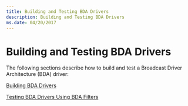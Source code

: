 ```yaml
---
title: Building and Testing BDA Drivers
description: Building and Testing BDA Drivers
ms.date: 04/20/2017
---
```


# Building and Testing BDA Drivers





The following sections describe how to build and test a Broadcast Driver Architecture (BDA) driver:

[Building BDA Drivers](building-bda-drivers.md)

[Testing BDA Drivers Using BDA Filters](testing-bda-drivers-using-bda-filters.md)

 

 




